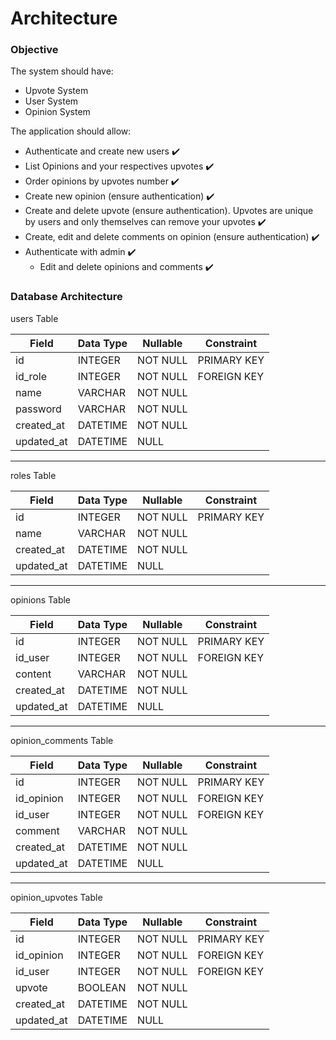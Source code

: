 # Architecture

### Objective

The system should have:

- Upvote System
- User System
- Opinion System

The application should allow:

- Authenticate and create new users ✔️
- List Opinions and your respectives upvotes ✔️
- Order opinions by upvotes number ✔️
- Create new opinion (ensure authentication) ✔️
- Create and delete upvote (ensure authentication). Upvotes are unique by users and only themselves can remove your upvotes ✔️
- Create, edit and delete comments on opinion (ensure authentication) ✔️
- Authenticate with admin ✔️
  - Edit and delete opinions and comments ✔️

### Database Architecture

users Table

| Field      | Data Type | Nullable | Constraint  |
| ---------- | --------- | -------- | ----------- |
| id         | INTEGER   | NOT NULL | PRIMARY KEY |
| id_role    | INTEGER   | NOT NULL | FOREIGN KEY |
| name       | VARCHAR   | NOT NULL |             |
| password   | VARCHAR   | NOT NULL |             |
| created_at | DATETIME  | NOT NULL |             |
| updated_at | DATETIME  | NULL     |             |

---

roles Table

| Field      | Data Type | Nullable | Constraint  |
| ---------- | --------- | -------- | ----------- |
| id         | INTEGER   | NOT NULL | PRIMARY KEY |
| name       | VARCHAR   | NOT NULL |             |
| created_at | DATETIME  | NOT NULL |             |
| updated_at | DATETIME  | NULL     |             |

---

opinions Table

| Field      | Data Type | Nullable | Constraint  |
| ---------- | --------- | -------- | ----------- |
| id         | INTEGER   | NOT NULL | PRIMARY KEY |
| id_user    | INTEGER   | NOT NULL | FOREIGN KEY |
| content    | VARCHAR   | NOT NULL |             |
| created_at | DATETIME  | NOT NULL |             |
| updated_at | DATETIME  | NULL     |             |

---

opinion_comments Table

| Field      | Data Type | Nullable | Constraint  |
| ---------- | --------- | -------- | ----------- |
| id         | INTEGER   | NOT NULL | PRIMARY KEY |
| id_opinion | INTEGER   | NOT NULL | FOREIGN KEY |
| id_user    | INTEGER   | NOT NULL | FOREIGN KEY |
| comment    | VARCHAR   | NOT NULL |             |
| created_at | DATETIME  | NOT NULL |             |
| updated_at | DATETIME  | NULL     |             |

---

opinion_upvotes Table

| Field      | Data Type | Nullable | Constraint  |
| ---------- | --------- | -------- | ----------- |
| id         | INTEGER   | NOT NULL | PRIMARY KEY |
| id_opinion | INTEGER   | NOT NULL | FOREIGN KEY |
| id_user    | INTEGER   | NOT NULL | FOREIGN KEY |
| upvote     | BOOLEAN   | NOT NULL |             |
| created_at | DATETIME  | NOT NULL |             |
| updated_at | DATETIME  | NULL     |             |
